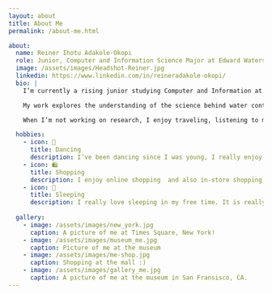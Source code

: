 ```yaml
---
layout: about
title: About Me
permalink: /about-me.html

about:
  name: Reiner Ihotu Adakole-Okopi
  role: Junior, Computer and Information Science Major at Edward Waters University
  image: /assets/images/Headshot-Reiner.jpg
  linkedin: https://www.linkedin.com/in/reineradakole-okopi/
  bio: |
    I’m currently a rising junior studying Computer and Information at Edward Waters University in Jacksonville, Florida. I expect to graduate in 2027.

    My work explores the understanding of the science behind water contamination as well as applying AI techniques to design and prototype a smart detection system to curb it. 

    When I’m not working on research, I enjoy traveling, listening to music, online shopping, trying out fine dining restauarnts and hanging out with my friends in my free time.

  hobbies:
    - icon: 💃
      title: Dancing
      description: I’ve been dancing since I was young, I really enjoy dancing specifically afrodance. 
    - icon: 🛍️
      title: Shopping
      description: I enjoy online shopping  and also in-store shopping sometimes.
    - icon: 🛌
      title: Sleeping
      description: I really love sleeping in my free time. It is really relaxing and refreshing. 
      
  gallery:
    - image: /assets/images/new_york.jpg
      caption: A picture of me at Times Square, New York!
    - image: /assets/images/museum_me.jpg
      caption: Picture of me at the museum 
    - image: /assets/images/me-shop.jpg
      caption: Shopping at the mall :)
    - image: /assets/images/gallery_me.jpg
      caption: A picture of me at the museum in San Fransisco, CA.
---
```


